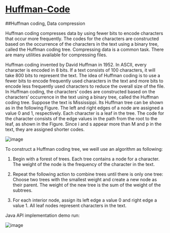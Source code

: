 # [Huffman-Code](https://en.wikipedia.org/wiki/Huffman_coding)
##Huffman coding, Data compression

Huffman coding compresses data by using fewer bits to encode characters that occur more frequently. The codes for the characters are constructed based on the occurrence of the characters in the text using a binary tree, called the Huffman coding tree. Compressing data is a common task. There are many utilities available for compressing files.

Huffman coding invented by David Huffman in 1952. In ASCII, every character is encoded in 8 bits. If a text consists of 100 characters, it will take 800 bits to represent the text. The idea of Huffman coding is to use a fewer bits to encode frequently used characters in the text and more bits to encode less frequently used characters to reduce the overall size of the file. In Huffman coding, the characters’ codes are constructed based on the characters’ occurrence in the text using a binary tree, called the Huffman coding tree. Suppose the text is Mississippi. Its Huffman tree can be shown as in the following Figure. The left and right edges of a node are assigned a value 0 and 1, respectively. Each character is a leaf in the tree. The code for the character consists of the edge values in the path from the root to the leaf, as shown in the Figure. Since i and s appear more than M and p in the text, they are assigned shorter codes.

![image](https://user-images.githubusercontent.com/24220136/232642996-86c413c8-7999-455b-b36d-7d8d082d1bce.png)

To construct a Huffman coding tree, we weill use an algorithm as following:

1. Begin with a forest of trees. Each tree contains a node for a character. The weight of the node is the frequency of the character in the text. 

2. Repeat the following action to combine trees until there is only one tree: Choose two trees with the smallest weight and create a new node as their parent. The weight of the new tree is the sum of the weight of the subtrees.

3. For each interior node, assign its left edge a value 0 and right edge a value 1. All leaf
nodes represent characters in the text.

Java API implementation demo run:

![image](https://user-images.githubusercontent.com/24220136/232643207-6a46f95a-634d-4223-aa59-fc7609f73c61.png)
